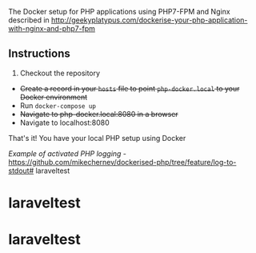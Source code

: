 The Docker setup for PHP applications using PHP7-FPM and Nginx described in http://geekyplatypus.com/dockerise-your-php-application-with-nginx-and-php7-fpm

## Instructions
1. Checkout the repository
* ~~Create a record in your `hosts` file to point `php-docker.local` to your Docker environment~~
* Run `docker-compose up`
* ~~Navigate to php-docker.local:8080 in a browser~~
* Navigate to localhost:8080

That's it! You have your local PHP setup using Docker

*Example of activated PHP logging* - https://github.com/mikechernev/dockerised-php/tree/feature/log-to-stdout# laraveltest
# laraveltest
# laraveltest
